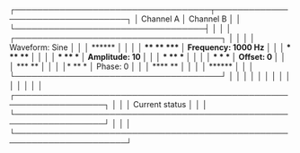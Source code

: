 ┌───────────────────────────────────┬──────────────────────────────────┐
│ Channel A                         │ Channel B                        │
│                                   └──────────────────────────────────┤
│                                                                      │
│ ┌─────────────────────────────────────┐                              │
│ │                                     │  Waveform: Sine              │
│ │     ******                        **│                              │
│ │   **      **                    *** │  Frequency: 1000 Hz          │
│ │  *          **                 **   │                              │
│ │  *           **                *    │  Amplitude: 10               │
│ │  *            **              *     │                              │
│ │ *              *              *     │  Offset: 0                   │
│ │**              ***          **      │                              │
│ │*                 **         *       │  Phase: 0                    │
│ │                   ****    **        │                              │
│ │                      ******         │                              │
│ └─────────────────────────────────────┘                              │
│                                                                      │
│                                                                      │
│                                                                      │
│                                                                      │
│                                                                      │
│                                                                      │
│ ┌──────────────────────────────────────────────────────────────────┐ │
│ │ Current status                                                   │ │
│ └──────────────────────────────────────────────────────────────────┘ │
│                                                                      │
└──────────────────────────────────────────────────────────────────────┘
